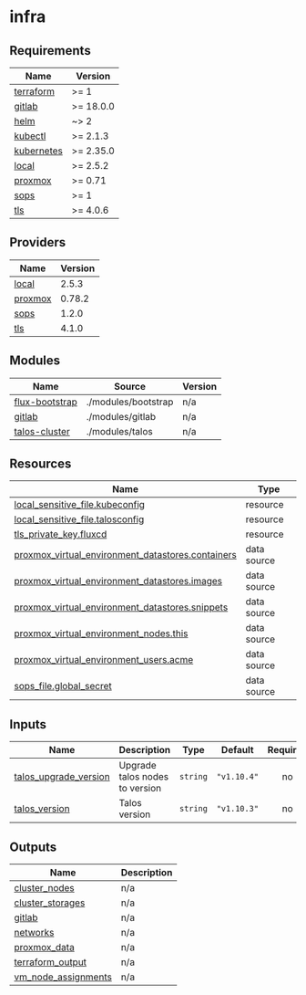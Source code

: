# infra

<!-- BEGIN_TF_DOCS -->
## Requirements

| Name | Version |
|------|---------|
| <a name="requirement_terraform"></a> [terraform](#requirement\_terraform) | >= 1 |
| <a name="requirement_gitlab"></a> [gitlab](#requirement\_gitlab) | >= 18.0.0 |
| <a name="requirement_helm"></a> [helm](#requirement\_helm) | ~> 2 |
| <a name="requirement_kubectl"></a> [kubectl](#requirement\_kubectl) | >= 2.1.3 |
| <a name="requirement_kubernetes"></a> [kubernetes](#requirement\_kubernetes) | >= 2.35.0 |
| <a name="requirement_local"></a> [local](#requirement\_local) | >= 2.5.2 |
| <a name="requirement_proxmox"></a> [proxmox](#requirement\_proxmox) | >= 0.71 |
| <a name="requirement_sops"></a> [sops](#requirement\_sops) | >= 1 |
| <a name="requirement_tls"></a> [tls](#requirement\_tls) | >= 4.0.6 |

## Providers

| Name | Version |
|------|---------|
| <a name="provider_local"></a> [local](#provider\_local) | 2.5.3 |
| <a name="provider_proxmox"></a> [proxmox](#provider\_proxmox) | 0.78.2 |
| <a name="provider_sops"></a> [sops](#provider\_sops) | 1.2.0 |
| <a name="provider_tls"></a> [tls](#provider\_tls) | 4.1.0 |

## Modules

| Name | Source | Version |
|------|--------|---------|
| <a name="module_flux-bootstrap"></a> [flux-bootstrap](#module\_flux-bootstrap) | ./modules/bootstrap | n/a |
| <a name="module_gitlab"></a> [gitlab](#module\_gitlab) | ./modules/gitlab | n/a |
| <a name="module_talos-cluster"></a> [talos-cluster](#module\_talos-cluster) | ./modules/talos | n/a |

## Resources

| Name | Type |
|------|------|
| [local_sensitive_file.kubeconfig](https://registry.terraform.io/providers/hashicorp/local/latest/docs/resources/sensitive_file) | resource |
| [local_sensitive_file.talosconfig](https://registry.terraform.io/providers/hashicorp/local/latest/docs/resources/sensitive_file) | resource |
| [tls_private_key.fluxcd](https://registry.terraform.io/providers/hashicorp/tls/latest/docs/resources/private_key) | resource |
| [proxmox_virtual_environment_datastores.containers](https://registry.terraform.io/providers/bpg/proxmox/latest/docs/data-sources/virtual_environment_datastores) | data source |
| [proxmox_virtual_environment_datastores.images](https://registry.terraform.io/providers/bpg/proxmox/latest/docs/data-sources/virtual_environment_datastores) | data source |
| [proxmox_virtual_environment_datastores.snippets](https://registry.terraform.io/providers/bpg/proxmox/latest/docs/data-sources/virtual_environment_datastores) | data source |
| [proxmox_virtual_environment_nodes.this](https://registry.terraform.io/providers/bpg/proxmox/latest/docs/data-sources/virtual_environment_nodes) | data source |
| [proxmox_virtual_environment_users.acme](https://registry.terraform.io/providers/bpg/proxmox/latest/docs/data-sources/virtual_environment_users) | data source |
| [sops_file.global_secret](https://registry.terraform.io/providers/carlpett/sops/latest/docs/data-sources/file) | data source |

## Inputs

| Name | Description | Type | Default | Required |
|------|-------------|------|---------|:--------:|
| <a name="input_talos_upgrade_version"></a> [talos\_upgrade\_version](#input\_talos\_upgrade\_version) | Upgrade talos nodes to version | `string` | `"v1.10.4"` | no |
| <a name="input_talos_version"></a> [talos\_version](#input\_talos\_version) | Talos version | `string` | `"v1.10.3"` | no |

## Outputs

| Name | Description |
|------|-------------|
| <a name="output_cluster_nodes"></a> [cluster\_nodes](#output\_cluster\_nodes) | n/a |
| <a name="output_cluster_storages"></a> [cluster\_storages](#output\_cluster\_storages) | n/a |
| <a name="output_gitlab"></a> [gitlab](#output\_gitlab) | n/a |
| <a name="output_networks"></a> [networks](#output\_networks) | n/a |
| <a name="output_proxmox_data"></a> [proxmox\_data](#output\_proxmox\_data) | n/a |
| <a name="output_terraform_output"></a> [terraform\_output](#output\_terraform\_output) | n/a |
| <a name="output_vm_node_assignments"></a> [vm\_node\_assignments](#output\_vm\_node\_assignments) | n/a |
<!-- END_TF_DOCS -->
